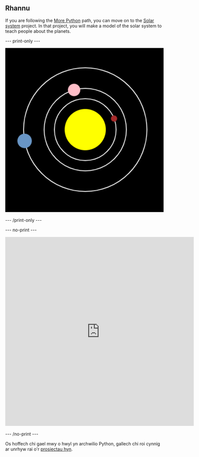 ## Rhannu

If you are following the [More Python](https://projects.raspberrypi.org/en/pathways/more-python) path, you can move on to the [Solar system](https://projects.raspberrypi.org/en/projects/solar-system-simulator/) project. In that project, you will make a model of the solar system to teach people about the planets.

--- print-only ---

![The solar system project.](images/solar_system_simulator.png)

--- /print-only ---

--- no-print ---

<iframe src="https://editor.raspberrypi.org/en/embed/viewer/solar-system-example" width="600" height="600" frameborder="0" marginwidth="0" marginheight="0" allowfullscreen>
</iframe>

--- /no-print ---

Os hoffech chi gael mwy o hwyl yn archwilio Python, gallech chi roi cynnig ar unrhyw rai o'r [prosiectau hyn](https://projects.raspberrypi.org/en/projects?software%5B%5D=python).
